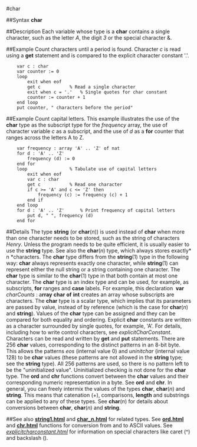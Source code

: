 
#char

##Syntax
**char**



##Description
Each variable whose type is a **char** contains a single character, such as the letter *A*, the digit *3* or the special character &.



##Example
Count characters until a period is found. Character *c* is read using a **get** statement and is compared to the explicit character constant '.'.


        var c : char
        var counter := 0
        loop
            exit when eof
            get c           % Read a single character
            exit when c = '.'   % Single quotes for char constant
            counter := counter + 1
        end loop
        put counter, " characters before the period"
##Example
Count capital letters. This example illustrates the use of the **char** type as the subscript type for the *frequency* array, the use of character variable *c* as a subscript, and the use of *d* as a **for** counter that ranges across the letters A to Z.


        var frequency : array 'A' .. 'Z' of nat
        for d : 'A' .. 'Z'
            frequency (d) := 0
        end for
        loop                % Tabulate use of capital letters
            exit when eof
            var c : char
            get c           % Read one character
            if c >= 'A' and c <= 'Z' then
                frequency (c) := frequency (c) + 1
            end if
        end loop
        for d : 'A' .. 'Z'      % Print frequency of capital letters
            put d, " ", frequency (d)
        end for
##Details
The type **string** (or **char**(*n*)) is used instead of **char** when more than one character needs to be stored, such as the string of characters *Henry*. Unless the program needs to be quite efficient, it is usually easier to use the **string** type. See also the **char**(*n*) type, which always stores exactly* n *characters.
The **char** type differs from the **string**(1) type in the following way: **char** always represents exactly one character, while **string**(1) can represent either the null string or a string containing one character. The **char** type is similar to the **char**(1) type in that both contain at most one character.
The **char** type is an index type and can be used, for example, as subscripts, **for** ranges and **case** labels. For example, this declaration
 **var** *charCounts* : a**rray** **char** **of** **int**
creates an array whose subscripts are characters.
The **char** type is a scalar type, which implies that its parameters are passed by value, instead of by reference (which is the case for **char**(*n*) and **string**).
Values of the **char** type can be assigned and they can be compared for both equality and ordering. Explicit **char** constants are written as a character surrounded by single quotes, for example, 'A'. For details, including how to write control characters, see *explicitCharConstant*.
Characters can be read and written by **get** and **put** statements.
There are 256 **char** values, corresponding to the distinct patterns in an 8-bit byte. This allows the patterns *eos* (internal value 0) and *uninitchar* (internal value 128) to be **char** values (these patterns are not allowed in the **string** type; see the **string** type). All 256 patterns are used, so there is no pattern left to be the "uninitialized value". Uninitialized checking is not done for the **char** type.
The **ord** and **chr** functions convert between the **char** values and their corresponding numeric representation in a byte. See **ord** and **chr**.
In general, you can freely intermix the values of the types **char**, **char**(*n*) and **string**. This means that catenation (+), comparisons, **length** and substrings can be applied to any of these types. See **char**(*n*) for details about conversions between **char**, **char**(*n*) and **string**.



##See also
**[string1.html](string)** and **[char_n.html](char(*n*))** for related types. See **[ord.html](ord)** and **[chr.html](chr)** functions for conversion from and to ASCII values. See *[explicitcharconstant.html](explicitCharConstant)* for information on special characters like caret (^) and backslash (\).


